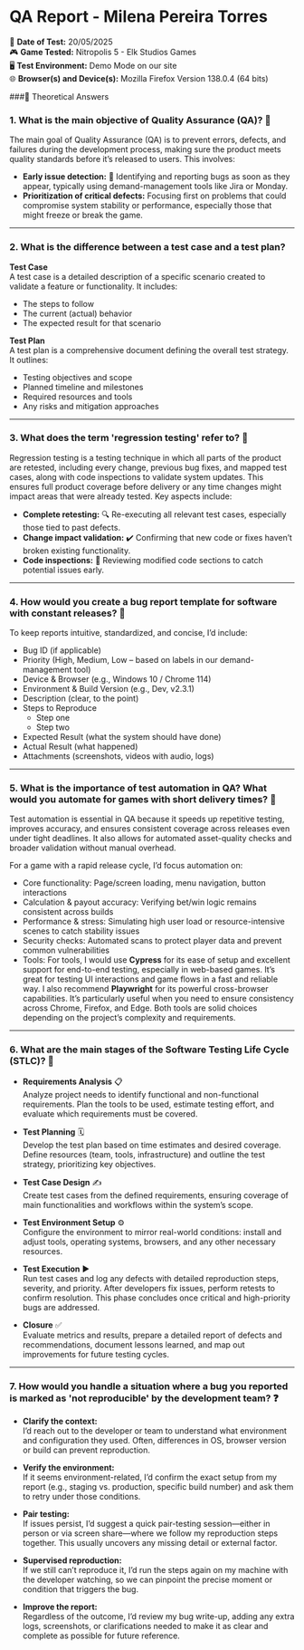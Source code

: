 # QA Report - Milena Pereira Torres  
📅 **Date of Test:** 20/05/2025  
🎮 **Game Tested:** Nitropolis 5 - Elk Studios Games  
🖥️ **Test Environment:** Demo Mode on our site  
🌐 **Browser(s) and Device(s):** Mozilla Firefox Version 138.0.4 (64 bits)

###📝 Theoretical Answers

### 1. What is the main objective of Quality Assurance (QA)? 🎯

The main goal of Quality Assurance (QA) is to prevent errors, defects, and failures during the development process, making sure the product meets quality standards before it’s released to users. This involves:

- **Early issue detection:** 🐞 Identifying and reporting bugs as soon as they appear, typically using demand-management tools like Jira or Monday.  
- **Prioritization of critical defects:** Focusing first on problems that could compromise system stability or performance, especially those that might freeze or break the game.

---

### 2. What is the difference between a test case and a test plan? 

**Test Case**  
A test case is a detailed description of a specific scenario created to validate a feature or functionality. It includes:  
- The steps to follow  
- The current (actual) behavior  
- The expected result for that scenario  

**Test Plan**  
A test plan is a comprehensive document defining the overall test strategy. It outlines:  
- Testing objectives and scope  
- Planned timeline and milestones  
- Required resources and tools  
- Any risks and mitigation approaches  

---

### 3. What does the term 'regression testing' refer to? 🔄

Regression testing is a testing technique in which all parts of the product are retested, including every change, previous bug fixes, and mapped test cases, along with code inspections to validate system updates. This ensures full product coverage before delivery or any time changes might impact areas that were already tested. Key aspects include:

- **Complete retesting:** 🔍 Re-executing all relevant test cases, especially those tied to past defects.  
- **Change impact validation:** ✔️ Confirming that new code or fixes haven’t broken existing functionality.  
- **Code inspections:** 👀 Reviewing modified code sections to catch potential issues early.

---

### 4. How would you create a bug report template for software with constant releases? 🐛

To keep reports intuitive, standardized, and concise, I’d include:

- Bug ID (if applicable)  
- Priority (High, Medium, Low – based on labels in our demand-management tool)  
- Device & Browser (e.g., Windows 10 / Chrome 114)  
- Environment & Build Version (e.g., Dev, v2.3.1)  
- Description (clear, to the point)  
- Steps to Reproduce  
  - Step one  
  - Step two  
- Expected Result (what the system should have done)  
- Actual Result (what happened)  
- Attachments (screenshots, videos with audio, logs)

---

### 5. What is the importance of test automation in QA? What would you automate for games with short delivery times? 🤖

Test automation is essential in QA because it speeds up repetitive testing, improves accuracy, and ensures consistent coverage across releases even under tight deadlines. It also allows for automated asset-quality checks and broader validation without manual overhead.

For a game with a rapid release cycle, I’d focus automation on:  
- Core functionality: Page/screen loading, menu navigation, button interactions  
- Calculation & payout accuracy: Verifying bet/win logic remains consistent across builds  
- Performance & stress: Simulating high user load or resource-intensive scenes to catch stability issues  
- Security checks: Automated scans to protect player data and prevent common vulnerabilities
- Tools: For tools, I would use **Cypress** for its ease of setup and excellent support for end-to-end testing, especially in web-based games. It’s great for testing UI interactions and game flows in a fast and reliable way. I also recommend **Playwright** for its powerful cross-browser capabilities. It’s particularly useful when you need to ensure consistency across Chrome, Firefox, and Edge. Both tools are solid choices depending on the project’s complexity and requirements.

---

### 6. What are the main stages of the Software Testing Life Cycle (STLC)? 🔄

- **Requirements Analysis** 📋  
  Analyze project needs to identify functional and non-functional requirements. Plan the tools to be used, estimate testing effort, and evaluate which requirements must be covered.

- **Test Planning** 🗓️  
  Develop the test plan based on time estimates and desired coverage. Define resources (team, tools, infrastructure) and outline the test strategy, prioritizing key objectives.

- **Test Case Design** ✍️  
  Create test cases from the defined requirements, ensuring coverage of main functionalities and workflows within the system’s scope.

- **Test Environment Setup** ⚙️  
  Configure the environment to mirror real-world conditions: install and adjust tools, operating systems, browsers, and any other necessary resources.

- **Test Execution** ▶️  
  Run test cases and log any defects with detailed reproduction steps, severity, and priority. After developers fix issues, perform retests to confirm resolution. This phase concludes once critical and high-priority bugs are addressed.

- **Closure** ✅  
  Evaluate metrics and results, prepare a detailed report of defects and recommendations, document lessons learned, and map out improvements for future testing cycles.

---

### 7. How would you handle a situation where a bug you reported is marked as 'not reproducible' by the development team? ❓

- **Clarify the context:**  
  I’d reach out to the developer or team to understand what environment and configuration they used. Often, differences in OS, browser version or build can prevent reproduction.

- **Verify the environment:**  
  If it seems environment-related, I’d confirm the exact setup from my report (e.g., staging vs. production, specific build number) and ask them to retry under those conditions.

- **Pair testing:**  
  If issues persist, I’d suggest a quick pair-testing session—either in person or via screen share—where we follow my reproduction steps together. This usually uncovers any missing detail or external factor.

- **Supervised reproduction:**  
  If we still can’t reproduce it, I’d run the steps again on my machine with the developer watching, so we can pinpoint the precise moment or condition that triggers the bug.

- **Improve the report:**  
  Regardless of the outcome, I’d review my bug write-up, adding any extra logs, screenshots, or clarifications needed to make it as clear and complete as possible for future reference.
